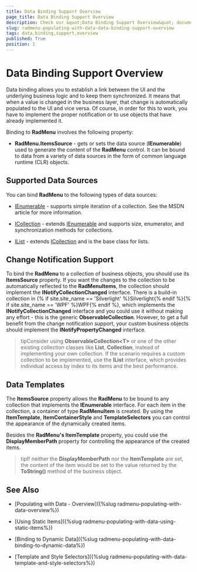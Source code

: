```yaml
---
title: Data Binding Support Overview
page_title: Data Binding Support Overview
description: Check our &quot;Data Binding Support Overview&quot; documentation article for the RadMenu {{ site.framework_name }} control.
slug: radmenu-populating-with-data-data-binding-support-overview
tags: data,binding,support,overview
published: True
position: 1
---
```


# Data Binding Support Overview

Data binding allows you to establish a link between the UI and the underlying business logic and to keep them synchronized. It means that when a value is changed in the business layer, that change is automatically populated to the UI and vice versa. Of course, in order for this to work, you have to implement the proper notification or to use objects that have already implemented it.

Binding to __RadMenu__ involves the following property:

* __RadMenu.ItemsSource__ - gets or sets the data source (__IEnumerable__) used to generate the content of the __RadMenu__ control. It can be bound to data from a variety of data sources in the form of common language runtime (CLR) objects.

## Supported Data Sources

You can bind __RadMenu__ to the following types of data sources:

* [IEnumerable](http://msdn.microsoft.com/en-us/library/system.collections.ienumerable.aspx) - supports simple iteration of a collection. See the MSDN article for more information.

* [ICollection](http://msdn.microsoft.com/en-us/library/system.collections.icollection.aspx) - extends [IEnumerable](http://msdn.microsoft.com/en-us/library/system.collections.ienumerable.aspx) and supports size, enumerator, and synchronization methods for collections.

* [IList](http://msdn.microsoft.com/en-us/library/system.collections.ilist.aspx) - extends [ICollection](http://msdn.microsoft.com/en-us/library/system.collections.icollection.aspx) and is the base class for lists.

## Change Notification Support

To bind the __RadMenu__ to a collection of business objects, you should use its __ItemsSource__ property. If you want the changes to the collection to be automatically reflected to the __RadMenuItems__, the collection should implement the __INotifyCollectionChanged__ interface. There is a build-in collection in {% if site.site_name == 'Silverlight' %}Silverlight{% endif %}{% if site.site_name == 'WPF' %}WPF{% endif %}, which implements the __INotifyCollectionChanged__ interface and you could use it without making any effort - this is the generic __ObservableCollection<T>__. However, to get a full benefit from the change notification support, your custom business objects should implement the __INotifyPropertyChanged__ interface.

>tipConsider using __ObservableCollection\<T\>__ or one of the other existing collection classes like __List<T>__, __Collection<T>__, instead of implementing your own collection. If the scenario requires a custom collection to be implemented, use the __IList__ interface, which provides individual access by index to its items and the best performance.

## Data Templates

The __ItemsSource__ property allows the __RadMenu__ to be bound to any collection that implements the __IEnumerable__ interface. For each item in the collection, a container of type __RadMenuItem__ is created. By using the __ItemTemplate__, __ItemContainerStyle__ and __TemplateSelectors__ you can control the appearance of the dynamically created items.

Besides the __RadMenu's ItemTemplate__ property, you could use the __DisplayMemberPath__ property for controlling the appearance of the created items.

>tipIf neither the __DisplayMemberPath__ nor the __ItemTemplate__ are set, the content of the item would be set to the value returned by the __ToString()__ method of the business object.

## See Also

 * [Populating with Data - Overview]({%slug radmenu-populating-with-data-overview%})

 * [Using Static Items]({%slug radmenu-populating-with-data-using-static-items%})

 * [Binding to Dynamic Data]({%slug radmenu-populating-with-data-binding-to-dynamic-data%})

 * [Template and Style Selectors]({%slug radmenu-populating-with-data-template-and-style-selectors%})
